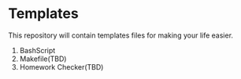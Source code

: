 # Templates
This repository will contain templates files for making your life easier.

1. BashScript
2. Makefile(TBD)
3. Homework Checker(TBD)
